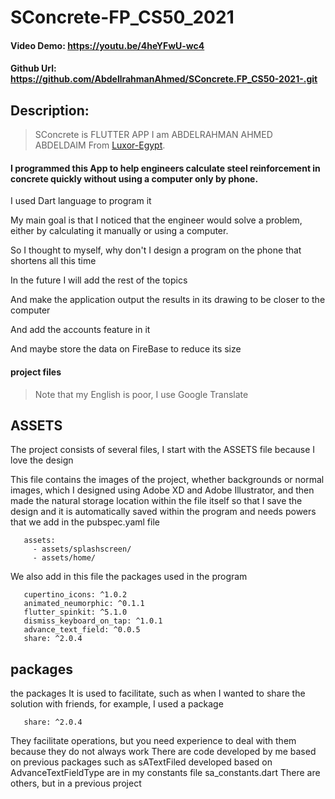 # SConcrete-FP_CS50_2021
#### Video Demo:  <https://youtu.be/4heYFwU-wc4>
#### Github Url:  <https://github.com/AbdellrahmanAhmed/SConcrete.FP_CS50-2021-.git>
## Description:
> SConcrete is FLUTTER APP
I am ABDELRAHMAN AHMED ABDELDAIM
From [Luxor-Egypt](https://en.wikipedia.org/wiki/Luxor).

#### I programmed this App to help engineers calculate steel reinforcement in concrete quickly without using a computer only by phone.

I used Dart language to program it

My main goal is that I noticed that the engineer would solve a problem, either by calculating it manually or using a computer.

So I thought to myself, why don't I design a program on the phone that shortens all this time

In the future I will add the rest of the topics

And make the application output the results in its drawing to be closer to the computer

And add the accounts feature in it

And maybe store the data on FireBase to reduce its size

#### project files

> Note that my English is poor, I use Google Translate

## ASSETS

The project consists of several files, I start with the ASSETS file because I love the design

This file contains the images of the project, whether backgrounds or normal images, which I designed using Adobe XD and Adobe Illustrator, and then made the natural storage location within the file itself so that I save the design and it is automatically saved within the program and needs powers that we add in the pubspec.yaml file

```
   assets:
     - assets/splashscreen/
     - assets/home/
```
We also add in this file the packages used in the program

```
   cupertino_icons: ^1.0.2
   animated_neumorphic: ^0.1.1
   flutter_spinkit: ^5.1.0
   dismiss_keyboard_on_tap: ^1.0.1
   advance_text_field: ^0.0.5
   share: ^2.0.4
```
## packages

the packages
It is used to facilitate, such as when I wanted to share the solution with friends, for example, I used a package
```
   share: ^2.0.4
```

They facilitate operations, but you need experience to deal with them because they do not always work
There are code developed by me based on previous packages such as sATextFiled developed based on AdvanceTextFieldType are in my constants file sa_constants.dart
There are others, but in a previous project




